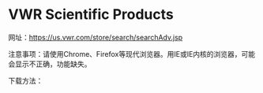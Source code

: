 # VWR Scientific Products

网址：https://us.vwr.com/store/search/searchAdv.jsp

注意事项：请使用Chrome、Firefox等现代浏览器。用IE或IE内核的浏览器，可能会显示不正确，功能缺失。

下载方法：

